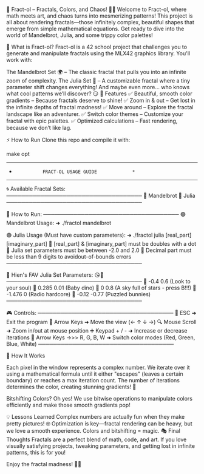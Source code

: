 🌌 Fract-ol – Fractals, Colors, and Chaos! 🎨✨
Welcome to Fract-ol, where math meets art, and chaos turns into mesmerizing patterns! This project is all about rendering fractals—those infinitely complex, beautiful shapes that emerge from simple mathematical equations. Get ready to dive into the world of Mandelbrot, Julia, and some trippy color palettes!

🚀 What is Fract-ol?
Fract-ol is a 42 school project that challenges you to generate and manipulate fractals using the MLX42 graphics library. You'll work with:

The Mandelbrot Set 🌍 – The classic fractal that pulls you into an infinite zoom of complexity.
The Julia Set 🔮 – A customizable fractal where a tiny parameter shift changes everything!
And maybe even more... who knows what cool patterns we’ll discover? 😏
🎨 Features
✅ Beautiful, smooth color gradients – Because fractals deserve to shine!
✅ Zoom in & out – Get lost in the infinite depths of fractal madness!
✅ Move around – Explore the fractal landscape like an adventurer.
✅ Switch color themes – Customize your fractal with epic palettes.
✅ Optimized calculations – Fast rendering, because we don’t like lag.

⚡ How to Run
Clone this repo and compile it with:

make opt

**************************************************
*               FRACT-OL USAGE GUIDE             *
**************************************************

🌀 Available Fractal Sets:
   ────────────────────────────────────
   🔹 Mandelbrot
   🔹 Julia
   ────────────────────────────────────

🚀 How to Run:
   ────────────────────────────────────
   🟢 Mandelbrot Usage:
      ➜ ./fractol mandelbrot

   🟣 Julia Usage (Must have custom parameters):
      ➜ ./fractol julia [real_part] [imaginary_part]
      🔹 [real_part] & [imaginary_part] must be doubles with a dot
      🔹 Julia set parameters must be between -2.0 and 2.0
      🔹 Decimal part must be less than 9 digits to avoidout-of-bounds errors
   ────────────────────────────────────

📌 Hien's FAV Julia Set Parameters: 😘💋
   ────────────────────────────────────
   🔹 -0.4    0.6     (Look to your soul)
   🔹  0.285  0.01    (Baby dino)
   🔹  0      0.8     (A sky full of stars - press B!!!)
   🔹 -1.476  0       (Radio hardcore)
   🔹 -0.12  -0.77    (Puzzled bunnies)
   ────────────────────────────────────

🎮 Controls:
   ────────────────────────────────────
   🏁 ESC          ➜ Exit the program
   🎯 Arrow Keys   ➜ Move the view (← ↑ ↓ →)
   🔍 Mouse Scroll ➜ Zoom in/out at mouse position
   ➕ Keypad + / -  ➜ Increase or decrease iterations
   🎨 Arrow Keys ->>> R, G, B, W   ➜ Switch color modes (Red, Green, Blue, White)
   ────────────────────────────────────


🧠 How It Works

Each pixel in the window represents a complex number. We iterate over it using a mathematical formula until it either "escapes" (leaves a certain boundary) or reaches a max iteration count. The number of iterations determines the color, creating stunning gradients! 🎨

Bitshifting Colors? Oh yes! We use bitwise operations to manipulate colors efficiently and make those smooth gradients pop!

💡 Lessons Learned
Complex numbers are actually fun when they make pretty pictures! 🤓
Optimization is key—fractal rendering can be heavy, but we love a smooth experience.
Colors and bitshifting = magic.
🎭 Final Thoughts
Fractals are a perfect blend of math, code, and art. If you love visually satisfying projects, tweaking parameters, and getting lost in infinite patterns, this is for you!

Enjoy the fractal madness! 🌌✨
